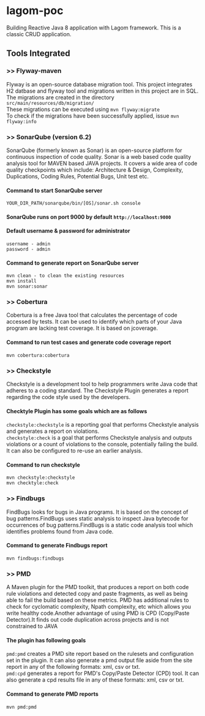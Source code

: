 # lagom-poc

Building Reactive Java 8 application with Lagom framework. This is a classic CRUD application.

## Tools Integrated

### >> Flyway-maven
Flyway is an open-source database migration tool. This project integrates H2 datbase and flyway tool and migrations written in this project are in SQL.</br>
The migrations are created in the directory `src/main/resources/db/migration/`</br>
These migrations can be executed using `mvn flyway:migrate`</br>
To check if the migrations have been successfully applied, issue `mvn flyway:info`</br>

### >> SonarQube (version 6.2)
SonarQube (formerly known as Sonar) is an open-source platform for continuous inspection of code quality. Sonar is a web based code quality analysis tool for MAVEN based JAVA projects. It covers a wide area of code quality checkpoints which include: Architecture & Design, Complexity, Duplications, Coding Rules, Potential Bugs, Unit test etc.

#### Command to start SonarQube server
`YOUR_DIR_PATH/sonarqube/bin/[OS]/sonar.sh console`

#### SonarQube runs on port 9000 by default  `http://localhost:9000`

#### Default username & password for administrator
`username - admin`</br>
`password - admin`

#### Command to generate report on SonarQube server
`mvn clean - to clean the existing resources`</br>
`mvn install`</br>
`mvn sonar:sonar`

### >> Cobertura
Cobertura is a free Java tool that calculates the percentage of code accessed by tests. It can be used to identify which parts of your Java program are lacking test coverage. It is based on jcoverage.

#### Command to run test cases and generate code coverage report
`mvn cobertura:cobertura`

### >> Checkstyle
Checkstyle is a development tool to help programmers write Java code that adheres to a coding standard. The Checkstyle Plugin generates a report regarding the code style used by the developers.

#### Checktyle Plugin has some goals which are as follows
`checkstyle:checkstyle` is a reporting goal that performs Checkstyle analysis and generates a report on violations.<br>
`checkstyle:check` is a goal that performs Checkstyle analysis and outputs violations or a count of violations to the console, potentially failing the build. It can also be configured to re-use an earlier analysis.

#### Command to run checkstyle
`mvn checkstyle:checkstyle`<br>
`mvn checktyle:check`

### >> Findbugs
FindBugs looks for bugs in Java programs. It is based on the concept of bug patterns.FindBugs uses static analysis to inspect Java bytecode for occurrences of bug patterns.FindBugs is a static code analysis tool which identifies problems found from Java code.

#### Command to generate Findbugs report
`mvn findbugs:findbugs`

### >> PMD
A Maven plugin for the PMD toolkit, that produces a report on both code rule violations and detected copy and paste fragments, as well as being able to fail the build based on these metrics.
PMD has additional rules to check for cyclomatic complexity, Npath complexity, etc which allows you write healthy code.Another advantage of using PMD is CPD (Copy/Paste Detector).It finds out code duplication across projects and is not constrained to JAVA

#### The plugin has following goals
`pmd:pmd` creates a PMD site report based on the rulesets and configuration set in the plugin. It can also generate a pmd output file aside from the site report in any of the following formats: xml, csv or txt. <br>
`pmd:cpd` generates a report for PMD's Copy/Paste Detector (CPD) tool. It can also generate a cpd results file in any of these formats: xml, csv or txt.

#### Command to generate PMD reports
`mvn pmd:pmd`
